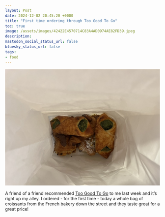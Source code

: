 ```yaml
---
layout: Post
date: 2024-12-02 20:45:20 +0000
title: "First time ordering through Too Good To Go"
toc: true
image: /assets/images/42422E4570714C83A4AD0974AE82FD39.jpeg
description: 
mastodon_social_status_url: false
bluesky_status_url: false
tags:
- food
---
```



![](/assets/images/42422E4570714C83A4AD0974AE82FD39.jpeg)

A friend of a friend recommended [Too Good To Go](https://www.toogoodtogo.com/en-us) to me last week and it’s right up my alley\. I ordered \- for the first time \- today a whole bag of croissants from the French bakery down the street and they taste great for a great price\!
